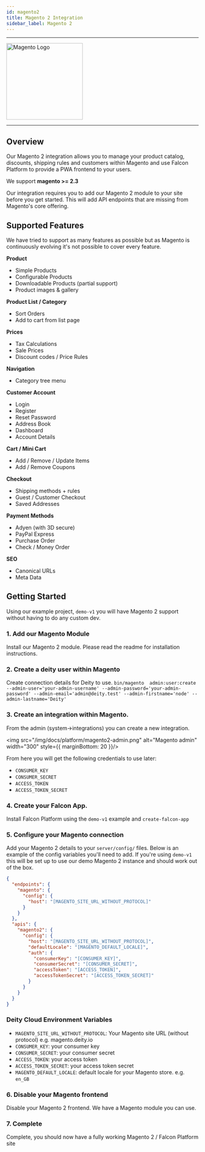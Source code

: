 ```yaml
---
id: magento2
title: Magento 2 Integration
sidebar_label: Magento 2
---
```


---

<a href="https://magento.com/" rel="noreferrer noopener" target="_blank" aria-label="visit the Magento site">
  <img src="/img/docs/platform/magento-logo.svg" alt="Magento Logo" width="200"/>
</a>

---

## Overview

Our Magento 2 integration allows you to manage your product catalog, discounts, shipping rules and customers within Magento and use Falcon Platform to provide a PWA frontend to your users.

We support **magento >= 2.3**

Our integration requires you to add our Magento 2 module to your site before you get started. This will add API endpoints that are missing from Magento's core offering.

## Supported Features

We have tried to support as many features as possible but as Magento is continuously evolving it's not possible to cover every feature.

**Product**

- Simple Products
- Configurable Products
- Downloadable Products (partial support)
- Product images & gallery

**Product List / Category**

- Sort Orders
- Add to cart from list page

**Prices**
- Tax Calculations
- Sale Prices
- Discount codes / Price Rules

**Navigation**

- Category tree menu

**Customer Account**

- Login
- Register
- Reset Password
- Address Book
- Dashboard
- Account Details

**Cart / Mini Cart**

- Add / Remove / Update Items
- Add / Remove Coupons

**Checkout**

- Shipping methods + rules
- Guest / Customer Checkout
- Saved Addresses

**Payment Methods**
- Adyen (with 3D secure)
- PayPal Express
- Purchase Order
- Check / Money Order

**SEO**

- Canonical URLs
- Meta Data


## Getting Started

Using our example project, `demo-v1` you will have Magento 2 support without having to do any custom dev.

### 1. Add our Magento Module
Install our Magento 2 module. Please read the readme for installation instructions.

### 2. Create a deity user within Magento
Create connection details for Deity to use.
`bin/magento  admin:user:create  --admin-user='your-admin-username' --admin-password='your-admin-password' --admin-email='admin@deity.test' --admin-firstname='node' --admin-lastname='Deity'`

### 3. Create an integration within Magento.

From the admin (system->integrations) you can create a new integration.

<img src="/img/docs/platform/magento2-admin.png" alt="Magento admin" width="300" style={{ marginBottom: 20 }}/>

From here you will get the following credentials to use later:

- `CONSUMER_KEY`
- `CONSUMER_SECRET`
- `ACCESS_TOKEN`
- `ACCESS_TOKEN_SECRET`

### 4. Create your Falcon App.
Install Falcon Platform using the `demo-v1` example and `create-falcon-app`

### 5. Configure your Magento connection
Add your Magento 2 details to your `server/config/` files. Below is an example of the config variables you'll need to add.
If you're using `demo-v1` this will be set up to use our demo Magento 2 instance and should work out of the box.

```json
{
  "endpoints": {
    "magento": {
      "config": {
        "host": "[MAGENTO_SITE_URL_WITHOUT_PROTOCOL]"
      }
    }
  },
  "apis": {
    "magento2": {
      "config": {
        "host": "[MAGENTO_SITE_URL_WITHOUT_PROTOCOL]",
        "defaultLocale": "[MAGENTO_DEFAULT_LOCALE]",
        "auth": {
          "consumerKey": "[CONSUMER_KEY]",
          "consumerSecret": "[CONSUMER_SECRET]",
          "accessToken": "[ACCESS_TOKEN]",
          "accessTokenSecret": "[ACCESS_TOKEN_SECRET]"
        }
      }
    }
  }
}

```

### Deity Cloud Environment Variables

- `MAGENTO_SITE_URL_WITHOUT_PROTOCOL`: Your Magento site URL (without protocol) e.g. magento.deity.io
- `CONSUMER_KEY`: your consumer key
- `CONSUMER_SECRET`: your consumer secret
- `ACCESS_TOKEN`: your access token
- `ACCESS_TOKEN_SECRET`: your access token secret
- `MAGENTO_DEFAULT_LOCALE`: default locale for your Magento store. e.g. `en_GB`

### 6. Disable your Magento frontend
Disable your Magento 2 frontend. We have a Magento module you can use.

### 7. Complete
Complete, you should now have a fully working Magento 2 / Falcon Platform site
